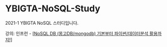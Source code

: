 # YBIGTA-NoSQL-Study
2021-1 YBIGTA NoSQL 스터디입니다.

강의: 인프런 - [[NoSQL DB (몽고DB/mongodb) 기본부터 파이썬/데이터분석 활용까지!]](https://www.inflearn.com/course/nosql-%ED%8C%8C%EC%9D%B4%EC%8D%AC-%EB%AA%BD%EA%B3%A0db-%EC%9E%94%EC%9E%AC%EB%AF%B8%EC%BD%94%EB%94%A9/dashboard)